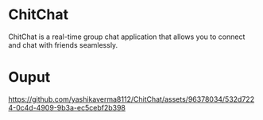 # ChitChat
ChitChat is a real-time group chat application that allows you to connect and chat with friends seamlessly.


# Ouput



https://github.com/yashikaverma8112/ChitChat/assets/96378034/532d7224-0c4d-4909-9b3a-ec5cebf2b398


